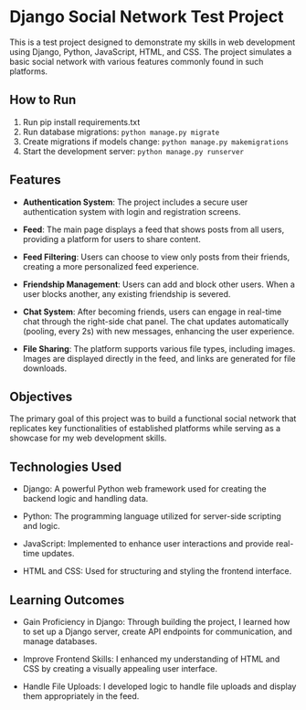 # Django Social Network Test Project

This is a test project designed to demonstrate my skills in web development using Django, Python, JavaScript, HTML, and CSS. The project simulates a basic social network with various features commonly found in such platforms.

## How to Run

1. Run pip install requirements.txt
2. Run database migrations: `python manage.py migrate`
3. Create migrations if models change: `python manage.py makemigrations`
4. Start the development server: `python manage.py runserver`

## Features

- **Authentication System**: The project includes a secure user authentication system with login and registration screens.

- **Feed**: The main page displays a feed that shows posts from all users, providing a platform for users to share content.

- **Feed Filtering**: Users can choose to view only posts from their friends, creating a more personalized feed experience.

- **Friendship Management**: Users can add and block other users. When a user blocks another, any existing friendship is severed.

- **Chat System**: After becoming friends, users can engage in real-time chat through the right-side chat panel. The chat updates automatically (pooling, every 2s) with new messages, enhancing the user experience.

- **File Sharing**: The platform supports various file types, including images. Images are displayed directly in the feed, and links are generated for file downloads.

## Objectives

The primary goal of this project was to build a functional social network that replicates key functionalities of established platforms while serving as a showcase for my web development skills.

## Technologies Used

- Django: A powerful Python web framework used for creating the backend logic and handling data.

- Python: The programming language utilized for server-side scripting and logic.

- JavaScript: Implemented to enhance user interactions and provide real-time updates.

- HTML and CSS: Used for structuring and styling the frontend interface.

## Learning Outcomes

- Gain Proficiency in Django: Through building the project, I learned how to set up a Django server, create API endpoints for communication, and manage databases.

- Improve Frontend Skills: I enhanced my understanding of HTML and CSS by creating a visually appealing user interface.

- Handle File Uploads: I developed logic to handle file uploads and display them appropriately in the feed.
